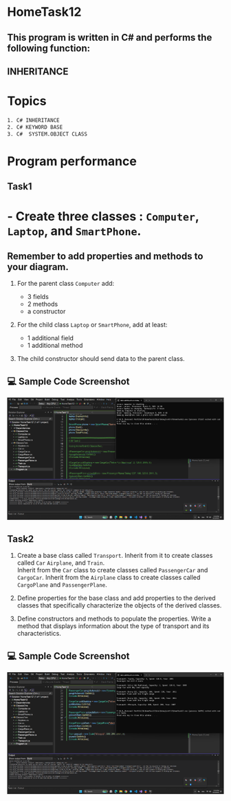# HomeTask12

## This program is written in C# and performs the following function:

## INHERITANCE

# Topics

```
1. C# INHERITANCE
2. C# KEYWORD BASE
3. C#  SYSTEM.OBJECT CLASS
```

# Program performance

## Task1

# - Create three classes : `Computer`, `Laptop`, and `SmartPhone`.

## Remember to add properties and methods to your diagram.

1. For the parent class `Computer` add:

   - 3 fields
   - 2 methods
   - a constructor

2. For the child class `Laptop` or `SmartPhone`, add at least:

   - 1 additional field
   - 1 additional method

3. The child constructor should send data to the parent class.

## 💻 Sample Code Screenshot

![Images](./Pictures/Screenshot_1.png)

## Task2

1. Create a base class called `Transport`. Inherit from it to create classes called `Car` `Airplane`, and `Train`.  
   Inherit from the `Car` class to create classes called `PassengerCar` and `CargoCar`. Inherit from the `Airplane` class to create classes called `CargoPlane` and `PassengerPlane`.
2. Define properties for the base class and add properties to the derived classes that specifically characterize the objects of the derived classes.

3. Define constructors and methods to populate the properties. Write a method that displays information about the type of transport and its characteristics.

## 💻 Sample Code Screenshot

![Images](./Pictures/Screenshot_2.png)
